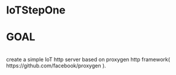 # IoTStepOne

<H1>GOAL</H1><br>
	create a simple IoT http server based on proxygen http framework( https://github.com/facebook/proxygen ).
